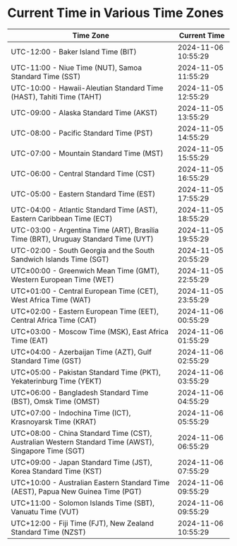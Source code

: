 # Current Time in Various Time Zones

| Time Zone | Current Time |
|-----------|--------------|
| UTC-12:00 - Baker Island Time (BIT) | 2024-11-06 10:55:29 |
| UTC-11:00 - Niue Time (NUT), Samoa Standard Time (SST) | 2024-11-05 11:55:29 |
| UTC-10:00 - Hawaii-Aleutian Standard Time (HAST), Tahiti Time (TAHT) | 2024-11-05 12:55:29 |
| UTC-09:00 - Alaska Standard Time (AKST) | 2024-11-05 13:55:29 |
| UTC-08:00 - Pacific Standard Time (PST) | 2024-11-05 14:55:29 |
| UTC-07:00 - Mountain Standard Time (MST) | 2024-11-05 15:55:29 |
| UTC-06:00 - Central Standard Time (CST) | 2024-11-05 16:55:29 |
| UTC-05:00 - Eastern Standard Time (EST) | 2024-11-05 17:55:29 |
| UTC-04:00 - Atlantic Standard Time (AST), Eastern Caribbean Time (ECT) | 2024-11-05 18:55:29 |
| UTC-03:00 - Argentina Time (ART), Brasília Time (BRT), Uruguay Standard Time (UYT) | 2024-11-05 19:55:29 |
| UTC-02:00 - South Georgia and the South Sandwich Islands Time (SGT) | 2024-11-05 20:55:29 |
| UTC±00:00 - Greenwich Mean Time (GMT), Western European Time (WET) | 2024-11-05 22:55:29 |
| UTC+01:00 - Central European Time (CET), West Africa Time (WAT) | 2024-11-05 23:55:29 |
| UTC+02:00 - Eastern European Time (EET), Central Africa Time (CAT) | 2024-11-06 00:55:29 |
| UTC+03:00 - Moscow Time (MSK), East Africa Time (EAT) | 2024-11-06 01:55:29 |
| UTC+04:00 - Azerbaijan Time (AZT), Gulf Standard Time (GST) | 2024-11-06 02:55:29 |
| UTC+05:00 - Pakistan Standard Time (PKT), Yekaterinburg Time (YEKT) | 2024-11-06 03:55:29 |
| UTC+06:00 - Bangladesh Standard Time (BST), Omsk Time (OMST) | 2024-11-06 04:55:29 |
| UTC+07:00 - Indochina Time (ICT), Krasnoyarsk Time (KRAT) | 2024-11-06 05:55:29 |
| UTC+08:00 - China Standard Time (CST), Australian Western Standard Time (AWST), Singapore Time (SGT) | 2024-11-06 06:55:29 |
| UTC+09:00 - Japan Standard Time (JST), Korea Standard Time (KST) | 2024-11-06 07:55:29 |
| UTC+10:00 - Australian Eastern Standard Time (AEST), Papua New Guinea Time (PGT) | 2024-11-06 09:55:29 |
| UTC+11:00 - Solomon Islands Time (SBT), Vanuatu Time (VUT) | 2024-11-06 09:55:29 |
| UTC+12:00 - Fiji Time (FJT), New Zealand Standard Time (NZST) | 2024-11-06 10:55:29 |

